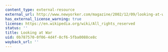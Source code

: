 ```yaml
---
content_type: external-resource
external_url: http://www.newyorker.com/magazine/2002/12/09/looking-at-war
has_external_license_warning: true
license: https://en.wikipedia.org/wiki/All_rights_reserved
status: ''
title: Looking at War
uid: 0b787570-0f06-4d4f-8cf6-5fba0088ce8c
wayback_url: ''
---
```

